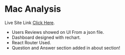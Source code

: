 # Mac Analysis

Live Site Link [Click Here](https://github.com/facebook/create-react-app).

* Users Reviews showed on UI From a json file.
* Dashboard designed with rechart.
* React Router Used.
* Question and Answer section added in about section!